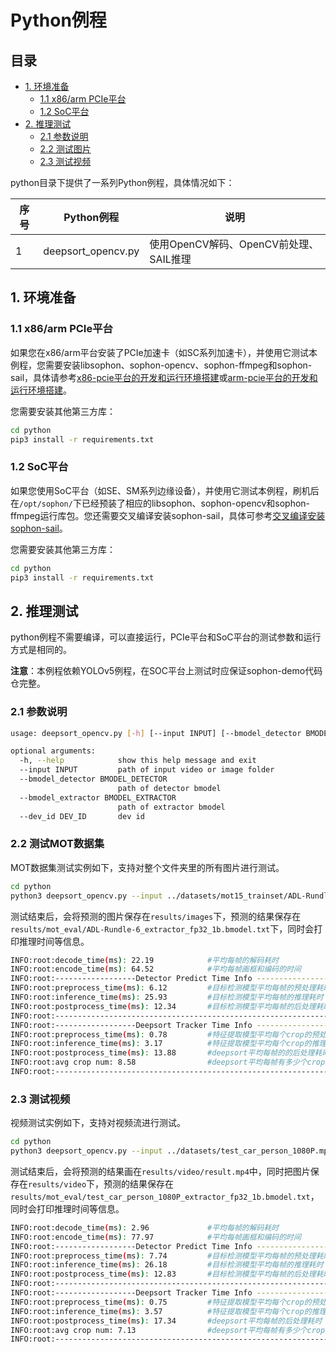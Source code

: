 # Python例程

## 目录

* [1. 环境准备](#1-环境准备)
    * [1.1 x86/arm PCIe平台](#11-x86arm-pcie平台)
    * [1.2 SoC平台](#12-soc平台)
* [2. 推理测试](#2-推理测试)
    * [2.1 参数说明](#21-参数说明)
    * [2.2 测试图片](#22-测试图片)
    * [2.3 测试视频](#23-测试视频)

python目录下提供了一系列Python例程，具体情况如下：

| 序号 |  Python例程      | 说明                                |
| ---- | ---------------- | -----------------------------------  |
| 1    | deepsort_opencv.py | 使用OpenCV解码、OpenCV前处理、SAIL推理 |

## 1. 环境准备
### 1.1 x86/arm PCIe平台

如果您在x86/arm平台安装了PCIe加速卡（如SC系列加速卡），并使用它测试本例程，您需要安装libsophon、sophon-opencv、sophon-ffmpeg和sophon-sail，具体请参考[x86-pcie平台的开发和运行环境搭建](../../../docs/Environment_Install_Guide.md#3-x86-pcie平台的开发和运行环境搭建)或[arm-pcie平台的开发和运行环境搭建](../../../docs/Environment_Install_Guide.md#5-arm-pcie平台的开发和运行环境搭建)。

您需要安装其他第三方库：
```bash
cd python
pip3 install -r requirements.txt
```

### 1.2 SoC平台

如果您使用SoC平台（如SE、SM系列边缘设备），并使用它测试本例程，刷机后在`/opt/sophon/`下已经预装了相应的libsophon、sophon-opencv和sophon-ffmpeg运行库包。您还需要交叉编译安装sophon-sail，具体可参考[交叉编译安装sophon-sail](../../../docs/Environment_Install_Guide.md#42-交叉编译安装sophon-sail)。

您需要安装其他第三方库：
```bash
cd python
pip3 install -r requirements.txt
```

## 2. 推理测试
python例程不需要编译，可以直接运行，PCIe平台和SoC平台的测试参数和运行方式是相同的。

**注意**：本例程依赖YOLOv5例程，在SOC平台上测试时应保证sophon-demo代码仓完整。
### 2.1 参数说明
```bash
usage: deepsort_opencv.py [-h] [--input INPUT] [--bmodel_detector BMODEL_DETECTOR] [--bmodel_extractor BMODEL_EXTRACTOR] [--dev_id DEV_ID]

optional arguments:
  -h, --help            show this help message and exit
  --input INPUT         path of input video or image folder
  --bmodel_detector BMODEL_DETECTOR
                        path of detector bmodel
  --bmodel_extractor BMODEL_EXTRACTOR
                        path of extractor bmodel
  --dev_id DEV_ID       dev id
```
### 2.2 测试MOT数据集
MOT数据集测试实例如下，支持对整个文件夹里的所有图片进行测试。
```bash
cd python
python3 deepsort_opencv.py --input ../datasets/mot15_trainset/ADL-Rundle-6/img1 --bmodel_detector ../models/BM1684X/yolov5s_v6.1_3output_int8_1b.bmodel --bmodel_extractor ../models/BM1684X/extractor_fp32_1b.bmodel --dev_id=0
```
测试结束后，会将预测的图片保存在`results/images`下，预测的结果保存在`results/mot_eval/ADL-Rundle-6_extractor_fp32_1b.bmodel.txt`下，同时会打印推理时间等信息。
```bash
INFO:root:decode_time(ms): 22.19            #平均每帧的解码耗时
INFO:root:encode_time(ms): 64.52            #平均每帧画框和编码的时间
INFO:root:------------------Detector Predict Time Info ----------------------
INFO:root:preprocess_time(ms): 6.12         #目标检测模型平均每帧的预处理耗时
INFO:root:inference_time(ms): 25.93         #目标检测模型平均每帧的推理耗时
INFO:root:postprocess_time(ms): 12.34       #目标检测模型平均每帧的后处理耗时
INFO:root:-------------------------------------------------------------------
INFO:root:------------------Deepsort Tracker Time Info ----------------------
INFO:root:preprocess_time(ms): 0.78         #特征提取模型平均每个crop的预处理耗时
INFO:root:inference_time(ms): 3.17          #特征提取模型平均每个crop的推理耗时
INFO:root:postprocess_time(ms): 13.88       #deepsort平均每帧的的后处理耗时
INFO:root:avg crop num: 8.58                #deepsort平均每帧有多少个crop
INFO:root:-------------------------------------------------------------------
```


### 2.3 测试视频
视频测试实例如下，支持对视频流进行测试。
```bash
cd python
python3 deepsort_opencv.py --input ../datasets/test_car_person_1080P.mp4 --bmodel_detector ../models/BM1684X/yolov5s_v6.1_3output_int8_1b.bmodel --bmodel_extractor ../models/BM1684X/extractor_fp32_1b.bmodel --dev_id=0
```
测试结束后，会将预测的结果画在`results/video/result.mp4`中，同时把图片保存在`results/video`下，预测的结果保存在`results/mot_eval/test_car_person_1080P_extractor_fp32_1b.bmodel.txt`，同时会打印推理时间等信息。  

```bash
INFO:root:decode_time(ms): 2.96             #平均每帧的解码耗时
INFO:root:encode_time(ms): 77.97            #平均每帧画框和编码的时间
INFO:root:------------------Detector Predict Time Info ----------------------
INFO:root:preprocess_time(ms): 7.74         #目标检测模型平均每帧的预处理耗时
INFO:root:inference_time(ms): 26.18         #目标检测模型平均每帧的推理耗时
INFO:root:postprocess_time(ms): 12.83       #目标检测模型平均每帧的后处理耗时
INFO:root:-------------------------------------------------------------------
INFO:root:------------------Deepsort Tracker Time Info ----------------------
INFO:root:preprocess_time(ms): 0.75         #特征提取模型平均每个crop的预处理耗时
INFO:root:inference_time(ms): 3.57          #特征提取模型平均每个crop的推理耗时
INFO:root:postprocess_time(ms): 17.34       #deepsort平均每帧的后处理耗时
INFO:root:avg crop num: 7.13                #deepsort平均每帧有多少个crop
INFO:root:-------------------------------------------------------------------
```
